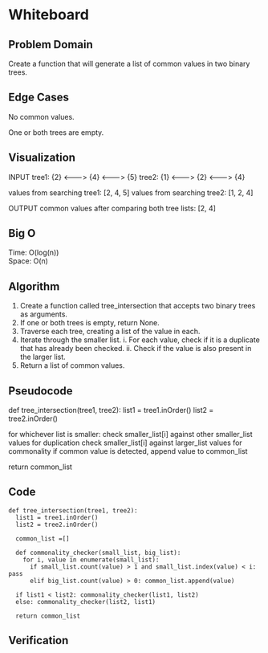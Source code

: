 # Whiteboard

## Problem Domain

Create a function that will generate a list of common values in two binary trees.

## Edge Cases

No common values.

One or both trees are empty.

## Visualization

INPUT
tree1: {2} <---> {4} <---> {5}
tree2: {1} <---> {2} <---> {4}

values from searching tree1: [2, 4, 5]
values from searching tree2: [1, 2, 4]

OUTPUT
common values after comparing both tree lists: [2, 4]

## Big O

Time: O(log(n))  
Space: O(n)

## Algorithm

1. Create a function called tree_intersection that accepts two binary trees as arguments.
2. If one or both trees is empty, return None.
3. Traverse each tree, creating a list of the value in each.
4. Iterate through the smaller list.
    i. For each value, check if it is a duplicate that has already been checked.
   ii. Check if the value is also present in the larger list.
5. Return a list of common values.

## Pseudocode

def tree_intersection(tree1, tree2):
  list1 = tree1.inOrder()
  list2 = tree2.inOrder()

  for whichever list is smaller:
    check smaller_list[i] against other smaller_list values for duplication
    check smaller_list[i] against larger_list values for commonality
      if common value is detected, append  value to common_list

  return common_list

## Code

```
def tree_intersection(tree1, tree2):
  list1 = tree1.inOrder()
  list2 = tree2.inOrder()

  common_list =[]

  def commonality_checker(small_list, big_list):
    for i, value in enumerate(small_list):
      if small_list.count(value) > 1 and small_list.index(value) < i: pass
      elif big_list.count(value) > 0: common_list.append(value)

  if list1 < list2: commonality_checker(list1, list2)
  else: commonality_checker(list2, list1)

  return common_list
```

## Verification

